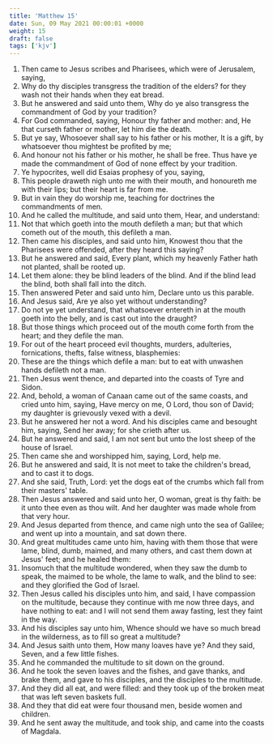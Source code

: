 ```yaml
---
title: 'Matthew 15'
date: Sun, 09 May 2021 00:00:01 +0000
weight: 15
draft: false
tags: ['kjv'] 
---
```


1. Then came to Jesus scribes and Pharisees, which were of Jerusalem, saying,
2. Why do thy disciples transgress the tradition of the elders? for they wash not their hands when they eat bread.
3. But he answered and said unto them, Why do ye also transgress the commandment of God by your tradition?
4. For God commanded, saying, Honour thy father and mother: and, He that curseth father or mother, let him die the death.
5. But ye say, Whosoever shall say to his father or his mother, It is a gift, by whatsoever thou mightest be profited by me;
6. And honour not his father or his mother, he shall be free. Thus have ye made the commandment of God of none effect by your tradition.
7. Ye hypocrites, well did Esaias prophesy of you, saying,
8. This people draweth nigh unto me with their mouth, and honoureth me with their lips; but their heart is far from me.
9. But in vain they do worship me, teaching for doctrines the commandments of men.
10. And he called the multitude, and said unto them, Hear, and understand:
11. Not that which goeth into the mouth defileth a man; but that which cometh out of the mouth, this defileth a man.
12. Then came his disciples, and said unto him, Knowest thou that the Pharisees were offended, after they heard this saying?
13. But he answered and said, Every plant, which my heavenly Father hath not planted, shall be rooted up.
14. Let them alone: they be blind leaders of the blind. And if the blind lead the blind, both shall fall into the ditch.
15. Then answered Peter and said unto him, Declare unto us this parable.
16. And Jesus said, Are ye also yet without understanding?
17. Do not ye yet understand, that whatsoever entereth in at the mouth goeth into the belly, and is cast out into the draught?
18. But those things which proceed out of the mouth come forth from the heart; and they defile the man.
19. For out of the heart proceed evil thoughts, murders, adulteries, fornications, thefts, false witness, blasphemies:
20. These are the things which defile a man: but to eat with unwashen hands defileth not a man.
21. Then Jesus went thence, and departed into the coasts of Tyre and Sidon.
22. And, behold, a woman of Canaan came out of the same coasts, and cried unto him, saying, Have mercy on me, O Lord, thou son of David; my daughter is grievously vexed with a devil.
23. But he answered her not a word. And his disciples came and besought him, saying, Send her away; for she crieth after us.
24. But he answered and said, I am not sent but unto the lost sheep of the house of Israel.
25. Then came she and worshipped him, saying, Lord, help me.
26. But he answered and said, It is not meet to take the children's bread, and to cast it to dogs.
27. And she said, Truth, Lord: yet the dogs eat of the crumbs which fall from their masters' table.
28. Then Jesus answered and said unto her, O woman, great is thy faith: be it unto thee even as thou wilt. And her daughter was made whole from that very hour.
29. And Jesus departed from thence, and came nigh unto the sea of Galilee; and went up into a mountain, and sat down there.
30. And great multitudes came unto him, having with them those that were lame, blind, dumb, maimed, and many others, and cast them down at Jesus' feet; and he healed them:
31. Insomuch that the multitude wondered, when they saw the dumb to speak, the maimed to be whole, the lame to walk, and the blind to see: and they glorified the God of Israel.
32. Then Jesus called his disciples unto him, and said, I have compassion on the multitude, because they continue with me now three days, and have nothing to eat: and I will not send them away fasting, lest they faint in the way.
33. And his disciples say unto him, Whence should we have so much bread in the wilderness, as to fill so great a multitude?
34. And Jesus saith unto them, How many loaves have ye? And they said, Seven, and a few little fishes.
35. And he commanded the multitude to sit down on the ground.
36. And he took the seven loaves and the fishes, and gave thanks, and brake them, and gave to his disciples, and the disciples to the multitude.
37. And they did all eat, and were filled: and they took up of the broken meat that was left seven baskets full.
38. And they that did eat were four thousand men, beside women and children.
39. And he sent away the multitude, and took ship, and came into the coasts of Magdala.
